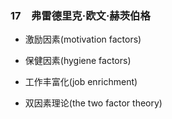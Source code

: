 ### 17　弗雷德里克·欧文·赫茨伯格

-   激励因素(motivation factors)
    
-   保健因素(hygiene factors)
    
-   工作丰富化(job enrichment)
    
-   双因素理论(the two factor theory)